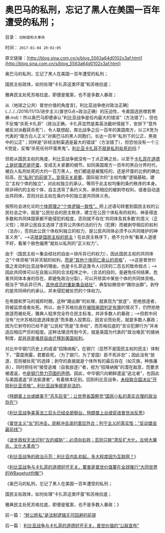 # 奥巴马的私刑，忘记了黑人在美国一百年遭受的私刑；

目录： `旧制度和大革命` 

时间： `2017-01-04 20:02:05` 

原文链接：[http://blog.sina.com.cn/s/blog_5563a64d0102x3af.html](http://blog.sina.com.cn/s/blog_5563a64d0102x3af.html)

奥巴马的私刑，忘记了黑人在美国一百年遭受的私刑；

国民主权政体，如何处理“卡扎菲这类坏蛋”和苏格拉底；

雅典民主处死苏格拉底，即便是冤案，也不是多数人暴政；

从（地球之公共）普世价值的角度言[，利比亚战争绝对政治正确](../../../2016/11/13/进步主义(普世G点=政治正确）的压迫性，令美国选民噤若寒蝉.md)！所以奥巴马即便承认“利比亚战争是任内最大的错误”（方法错了），但也不反悔“杀死卡扎菲”（政治正确，卡扎菲显然是美英法截听情报下，安排下“意外被反对派截获杀死”），令人联想起，南北战争之后一百年的美国南方，以三K党为代表的“南方白人正义”对奥巴马的黑人同胞们，长达一百年“私刑下的公正，黑夜中的公正”；同样是“非经法制渠道是最大的错误”（方法错了），但恐怕没有一个三K党徒，反悔“杀死任何坏蛋黑鬼”。[利比亚卡扎菲不就是私刑处死的吗](../../../2015/6/2/非法无正义！以及极权国家最根本的正义.md)？

但若从国民主权的角度，利比亚战争就没有一丁点正确之处，以至于[卡扎菲在道德上是好蛋还是坏蛋](https://wp.me/p1tcNC-6Z)，变成无关紧要的细节。如同美国南方一百年的黑白分界时代，被白人私刑处死的大约一百万黑人，他们都底是被冤枉的，还是坏蛋的比例的确比较高，[在“私刑”的前提下，变得无关紧要](../../../2011/10/24/非法无正义！利比亚战争启示.md)。国际层次的“主权均衡”逻辑基础，建立“主权个体的独立”，对此权独立的承认，等同于此主权均衡的条约秩序的本身。除非缔约的主权个体，自主违背了条约义务，承担相应的被剥夺权利，或者自动退出共同体，否则对此主权在条约中的独立是共同体义务。

按照社会进化论的[个体原理之“个体逻辑一致性”，](../../../2016/5/28/个体原理解释社会形成；社会就是习惯法；.md)把上述语句转套到国民主权的公民社会之中，就是“公民社会的民主秩序，建立在公民个体私有的权利，神圣得连多数和共同体国家都不能侵犯的程度，否则就不存在‘共同体及其多数’的意义（正义性）；除非公民自主选择了违背公共体约法的行为（犯罪）而被剥夺相应的权利（法办），否则此公民个体权利独立的权力，是公民共同体必须予以共同维护的神圣义务”，——>这[就是国民主权的民主](../../../2014/12/7/国民主权原理被忽略，国民主权所有人缺失，及其国际惯例.md)！在此民主秩序下，绝不允许有“看某人道德不好，看某个肤色偏黑”就处以私刑的“正义权力”。

由于（国民主权＝集会结社的自由＝排斥异已的权力），因此国民主权的共同体之“个体资格”并非天赋的权利，[而是“其他个体同仁承认的资格](../../../2015/5/25/人权是天赋的，公民权利不是天赋的，公民社会最根本的法学常识.md)”，——>这是普世价值之发动利比亚战争的理由，也是卡扎菲这类令人讨厌的二百五的致命弱点；——>因此共同体可以在自我认同的合法程序之中，（合法的目的，是避免任何结果，危害共同体本身的存在，即避免政治分裂），可以开除其中某些个体的共同体资格。相当于“除此异已外，[其他成员的重新集会结社](../../../2013/2/1/不排外不叫人权，不排外不叫自治；不叫私有财产.md)”，典型如微信中“踢你出群”。剥夺的是共同缔约的承认，并未侵犯被处罚的个体权力。

在希腊和罗马的城邦时期，这种“踢出群”的处理，就表现为“放逐”，拒绝放逐者，将被监禁或者处死。所以，由于苏格拉底在[被陪审团判定有罪](../../../2010/8/3/苏格拉底质疑民主；发明了公务员.md)的情况下，仍然拒绝放逐而被处死，雅典人程序完全符合民主标准，并非多数人的暴政；——>但若中间没有“允许苏格拉底选择放逐”而多数人投票后，因言论而处死，就是多数人暴政；因为它剥夺的已经不是“公民权”而是“生命权”，而苏格拉底的“言论犯罪行为”并未适应相应严厉的程度。这种法理流传到今天，就是美国为代表的“政治难民”的接纳制度，[却并非是难民自由迁移到美国权利](../../../2015/8/19/对“人权之自由”最恶毒的曲解是“迁移自由”.md)。

对比中华钢穴历史上的成语“招降纳叛”。在钢穴（显然不是国民主权的民主）体制下，“雷霆雨露，君要臣死，（为了钢穴，为了爱国）臣不死非忠”；因此没有“放逐，否则被处死”的选择；剥夺的直接就是个体所有的最后存在（如灭族，种族屠杀），同时把任何“接受逃难（自我放逐）”者，视为“招降纳叛”的潜在敌意，而要求被遣返，也[是钢穴势力范围的声明](../../../2016/8/29/钢穴主权内的私有财产，都是钢穴的势力范围；.md)。因此，中华钢穴向朝鲜遣返“逃北者”，也因此与美国遣返“非法偷渡者”，有着根本区别。回到利比亚战争，[未经联合国决议“开除利比亚资格”，利比亚战争就是非法的](../../../2011/4/1/美英法“合法打黑”，联合国就不合法.md)。

《[特朗普上台或媲美于“苏东巨变”；让世界各国察觉“国民小私的真实合理的政治存在”](../../../2016/12/28/特朗普上台，对世界各国影响，或媲美于“苏东巨变”；.md)》

《[利比亚战争美英法三巨头已经全部倒台，特朗普上台或促进普世派反思](../../../2016/12/30/利比亚战争三巨头全部倒台，特朗普上台或促进反思.md)》

《[普世主义“左”的冲击，民粹冲击波的里应外合；列宁主义的真实性；“反动堡垒最前线”](../../../2016/12/31/普世主义“左”的冲击，列宁主义的判断正确.md)》

《[进步政权无法识别“左的威胁”；必须向右转；否则只能“肃反扩大化，左倾大屠杀，文化大革命”](../../../2017/1/1/任何进步政权，都无法识别任何“左的进步威胁”；.md)》

《[利比亚战争的政治示范：利比亚内乱初起，多大程度因为互联网？](../../../2017/1/2/利比亚战争的政治示范：内乱多大程度因为互联网？.md)》

《[利比亚战争与卡扎菲的道德好坏无关，要害是普世价值要在全球推行“大同世界的WBagehot均衡”](../../../2017/1/3/利比亚战争与卡扎菲的道德好坏无关，普世价值的“公敌宣布”.md)》

《奥巴马的私刑，忘记了黑人在美国一百年遭受的私刑；

国民主权政体，如何处理“卡扎菲这类坏蛋”和苏格拉底；

雅典民主处死苏格拉底，即便是冤案，也不是多数人暴政；》

前一篇： [“姓公姓私”是法制逻辑无可回避的前提](../../../2017/1/6/“姓公姓私”是法制逻辑无可回避的前提.md)

后一篇： [利比亚战争与卡扎菲的道德好坏无关，普世价值的“公敌宣布”](../../../2017/1/3/利比亚战争与卡扎菲的道德好坏无关，普世价值的“公敌宣布”.md)

